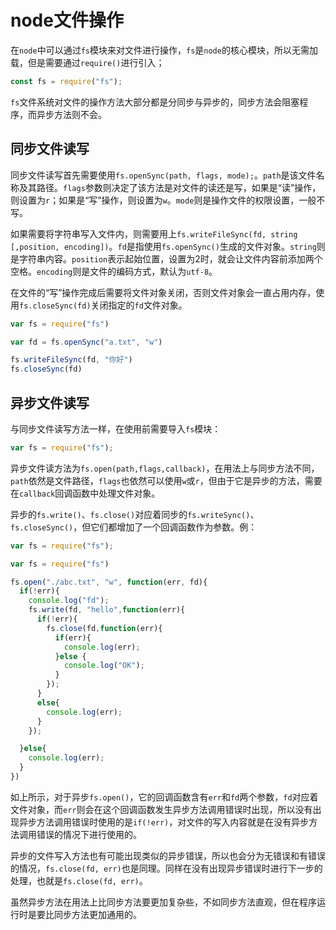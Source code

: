 # node文件操作

在`node`中可以通过`fs`模块来对文件进行操作，`fs`是`node`的核心模块，所以无需加载，但是需要通过`require()`进行引入；

```js
const fs = require("fs");
```

`fs`文件系统对文件的操作方法大部分都是分同步与异步的，同步方法会阻塞程序，而异步方法则不会。

## 同步文件读写

同步文件读写首先需要使用`fs.openSync(path, flags, mode);`。`path`是该文件名称及其路径。`flags`参数则决定了该方法是对文件的读还是写，如果是“读”操作，则设置为`r`；如果是“写”操作，则设置为`w`。`mode`则是操作文件的权限设置，一般不写。

如果需要将字符串写入文件内，则需要用上`fs.writeFileSync(fd, string [,position, encoding])`。`fd`是指使用`fs.openSync()`生成的文件对象。`string`则是字符串内容。`position`表示起始位置，设置为2时，就会让文件内容前添加两个空格。`encoding`则是文件的编码方式，默认为`utf-8`。

在文件的“写”操作完成后需要将文件对象关闭，否则文件对象会一直占用内存，使用`fs.closeSync(fd)`关闭指定的`fd`文件对象。

```js
var fs = require("fs")

var fd = fs.openSync("a.txt", "w")

fs.writeFileSync(fd, "你好")
fs.closeSync(fd)

```

## 异步文件读写

与同步文件读写方法一样，在使用前需要导入`fs`模块：

```js
var fs = require("fs");
```

异步文件读方法为`fs.open(path,flags,callback)`，在用法上与同步方法不同，`path`依然是文件路径，`flags`也依然可以使用`w`或`r`，但由于它是异步的方法，需要在`callback`回调函数中处理文件对象。

异步的`fs.write()`、`fs.close()`对应着同步的`fs.writeSync()`、`fs.closeSync()`，但它们都增加了一个回调函数作为参数。例：

```js
var fs = require("fs");

var fs = require("fs")

fs.open("./abc.txt", "w", function(err, fd){
  if(!err){
    console.log("fd");
    fs.write(fd, "hello",function(err){
      if(!err){
        fs.close(fd,function(err){
          if(err){
            console.log(err);
          }else {
            console.log("OK");
          }
        });
      }
      else{
        console.log(err);
      }
    });

  }else{
    console.log(err);
  }
})
```

如上所示，对于异步`fs.open()`，它的回调函数含有`err`和`fd`两个参数，`fd`对应着文件对象，而`err`则会在这个回调函数发生异步方法调用错误时出现，所以没有出现异步方法调用错误时使用的是`if(!err)`，对文件的写入内容就是在没有异步方法调用错误的情况下进行使用的。

异步的文件写入方法也有可能出现类似的异步错误，所以也会分为无错误和有错误的情况，`fs.close(fd, err)`也是同理。同样在没有出现异步错误时进行下一步的处理，也就是`fs.close(fd, err)`。

虽然异步方法在用法上比同步方法要更加复杂些，不如同步方法直观，但在程序运行时是要比同步方法更加通用的。